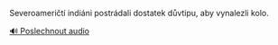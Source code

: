 
Severoameričtí indiáni postrádali dostatek důvtipu, aby vynalezli kolo.

[🔊 Poslechnout audio](/data/7-paragraphs/audio/chapter_25/para_002-Severoamerit-indini-postrdali-dostatek-dvtipu.mp3)
